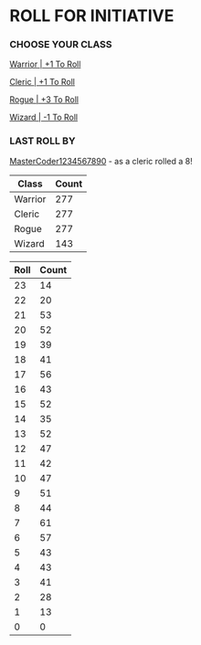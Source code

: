 # ROLL FOR INITIATIVE
### CHOOSE YOUR CLASS

[Warrior | +1 To Roll](https://github.com/benjaminsampica/benjaminsampica/issues/new?title=roll%7Cwarrior&body=Just+click+%27Submit+new+issue%27.)

[Cleric | +1 To Roll](https://github.com/benjaminsampica/benjaminsampica/issues/new?title=roll%7Ccleric&body=Just+click+%27Submit+new+issue%27.)

[Rogue | +3 To Roll](https://github.com/benjaminsampica/benjaminsampica/issues/new?title=roll%7Crogue&body=Just+click+%27Submit+new+issue%27.)

[Wizard | -1 To Roll](https://github.com/benjaminsampica/benjaminsampica/issues/new?title=roll%7Cwizard&body=Just+click+%27Submit+new+issue%27.)
### LAST ROLL BY
[MasterCoder1234567890](https://www.github.com/MasterCoder1234567890) - as a cleric rolled a 8!

|Class|Count|
|-|-|
|Warrior|277|
|Cleric|277|
|Rogue|277|
|Wizard|143|

|Roll|Count|
|-|-|
|23|14
|22|20
|21|53
|20|52
|19|39
|18|41
|17|56
|16|43
|15|52
|14|35
|13|52
|12|47
|11|42
|10|47
|9|51
|8|44
|7|61
|6|57
|5|43
|4|43
|3|41
|2|28
|1|13
|0|0
